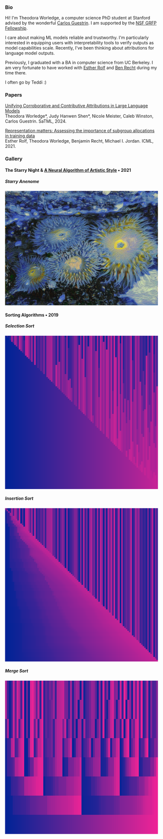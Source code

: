 ### Bio

Hi! I'm Theodora Worledge, a computer science PhD student at Stanford advised by the wonderful [Carlos Guestrin](https://guestrin.su.domains/). I am supported by the [NSF GRFP Fellowship](https://www.nsfgrfp.org/). 

I care about making ML models reliable and trustworthy. I'm particularly interested in equipping users with interpretability tools to verify outputs as model capabilities scale. Recently, I've been thinking about attributions for language model outputs.

Previously, I graduated with a BA in computer science from UC Berkeley. I am very fortunate to have worked with [Esther Rolf](https://www.estherrolf.com/) and [Ben Recht](https://people.eecs.berkeley.edu/~brecht/) during my time there.

I often go by Teddi :)

### Papers
[Unifying Corroborative and Contributive Attributions in Large Language Models](https://arxiv.org/abs/2311.12233)  
Theodora Worledge\*, Judy Hanwen Shen\*, Nicole Meister, Caleb Winston, Carlos Guestrin. SaTML, 2024.

[Representation matters: Assessing the importance of subgroup allocations in training data](https://arxiv.org/abs/2103.03399)  
Esther Rolf, Theodora Worledge, Benjamin Recht, Michael I. Jordan. ICML, 2021.

### Gallery

#### The Starry Night & [A Neural Algorithm of Artistic Style](https://arxiv.org/abs/1508.06576) • 2021
##### Starry Anenome
![Image](/results/naas_starry_anenome1.jpg)
<!-- ##### Starry Merced
![Image](/results/naas_starry_merced.jpg)
##### Starry Reyes
![Image](/results/naas_y_starry_coast1.jpg)
##### Starry Tidepool
![Image](/results/naas_y_starry_pool1.jpg) -->


#### Sorting Algorithms • 2019
##### Selection Sort
![Image](/results/sort_selection1.png)
##### Insertion Sort
![Image](/results/sort_insertion1.png)
##### Merge Sort
![Image](/results/sort_merge2.png)

